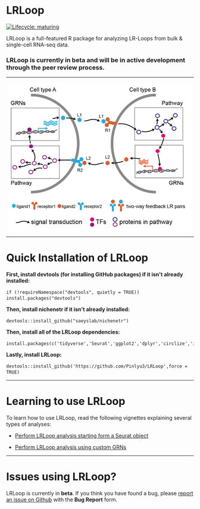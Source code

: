 # LRLoop
 [![Lifecycle: maturing](https://img.shields.io/badge/lifecycle-maturing-blue.svg)](https://www.tidyverse.org/lifecycle/#maturing)

LRLoop is a full-featured R package for analyzing LR-Loops from bulk & single-cell RNA-seq data.

### LRLoop is currently in beta and will be in active development through the peer review process.

<hr>

<div  align="center">
<img src="Figures/LRLoops1.png" width = "500" height = "400" alt="LRLoops" align=center />
</div>

<hr>

# Quick Installation of LRLoop

**First, install devtools (for installing GitHub packages) if it isn't already installed:**
```{r}
if (!requireNamespace("devtools", quietly = TRUE)) install.packages("devtools")
```

**Then, install nichenetr if it isn't already installed:**
```{r}
devtools::install_github("saeyslab/nichenetr")
```

**Then, install all of the LRLoop dependencies:**
```{r}
install.packages(c('tidyverse','Seurat','ggplot2','dplyr','circlize','igraph','RColorBrewer','writexl','pheatmap'))
```

**Lastly, install LRLoop:**
```{r}
devtools::install_github('https://github.com/Pinlyu3/LRLoop',force = TRUE)
```

<hr>

# Learning to use LRLoop
To learn how to use LRLoop, read the following vignettes explaining several types of analyses:

- [Perform LRLoop analysis starting form a Seurat object](vignettes/Main.md)

- [Perform LRLoop analysis using custom GRNs](vignettes/Custom_GRNs.md)



<hr>

# Issues using LRLoop?

LRLoop is currently in __beta__. If you think you have found a bug, please [report an issue on Github](https://github.com/Pinlyu3/LRLoop/issues) with the __Bug Report__ form.






